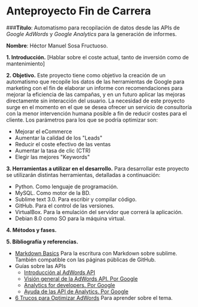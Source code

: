 #		Anteproyecto Fin de Carrera

###**Título**: Automatismo para recopilación de datos desde las APIs de *Google AdWords* y *Google Analytics* para la generación de informes.

**Nombre**: Héctor Manuel Sosa Fructuoso.

**1. Introducción.** [Hablar sobre el coste actual, tanto de inversión como de mantenimiento]

**2. Objetivo.** Este proyecto tiene como objetivo la creación de un automatismo que recopile los datos de las herramientas de Google para marketing con el fin de elaborar un informe con recomendaciones para mejorar la eficiencia de las campañas, y en un futuro aplicar las mejoras directamente sin interacción del usuario.
La necesidad de este proyecto surge en el momento en el que se desea ofrecer un servicio de consultoría con la menor intervención humana posible a fin de reducir costes para el cliente.
Los parámetros para los que se podría optimizar son:

* Mejorar el eCommerce
* Aumentar la calidad de los "Leads"
* Reducir el coste efectivo de las ventas
* Aumentar la tasa de clic (CTR)
* Elegir las mejores "Keywords"

**3. Herramientas a utilizar en el desarrollo.** Para desarrollar este proyecto se utilizarán distintas herramientas, detalladas a continuación:

* Python. Como lenguaje de programación.
* MySQL. Como motor de la BD.
* Sublime text 3.0. Para escribir y compilar código.
* GitHub. Para el control de las versiones.
* VirtualBox. Para la emulación del servidor que correrá la aplicación.
* Debian 8.0 como SO para la máquina virtual.

**4. Métodos y fases.** 



**5. Bibliografía y referencias.**
	
* [Markdown Basics](https://help.github.com/articles/markdown-basics/) Para la escritura con Markdown sobre sublime. También compatible con las páginas públicas de GitHub.
* Guías sobre las APIs
	- [Introducción al AdWords API](http://programa-con-google.blogspot.com.es/2011/03/introduccion-al-adwords-api-para.html)
	- [Visión general de la AdWords API. Por Google](https://developers.google.com/adwords/api/docs/?hl=es)
	- [Analytics for developers. Por Google](https://developers.google.com/analytics/?hl=es)
	- [Ayuda de las API de Analytics. Por Google](https://support.google.com/analytics/answer/1008004?hl=es)
* [6 Trucos para Optimizar AdWords](http://www.seocom.es/blog/6-trucos-adwords) Para aprender sobre el tema.